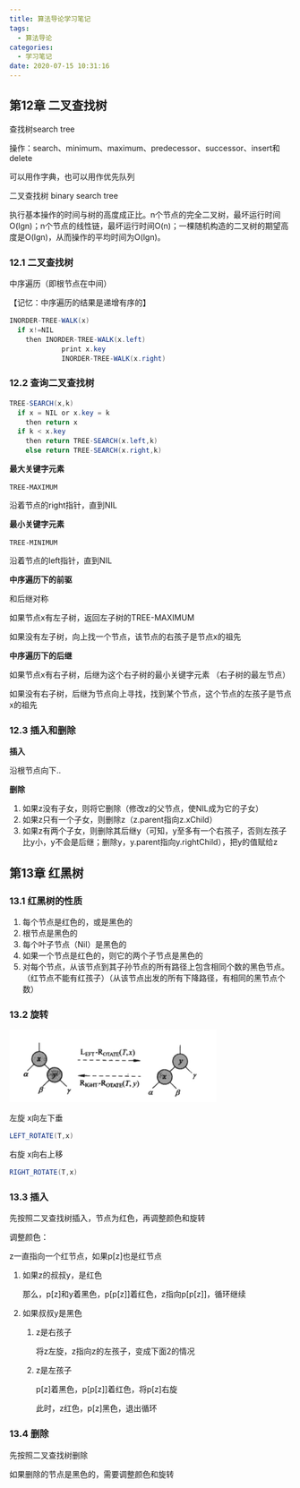 ```yaml
---
title: 算法导论学习笔记
tags:
  - 算法导论
categories:
  - 学习笔记
date: 2020-07-15 10:31:16
---
```




## 第12章 二叉查找树

查找树search tree

操作：search、minimum、maximum、predecessor、successor、insert和delete

可以用作字典，也可以用作优先队列



二叉查找树 binary search tree

执行基本操作的时间与树的高度成正比。n个节点的完全二叉树，最坏运行时间O(lgn)；n个节点的线性链，最坏运行时间O(n)；一棵随机构造的二叉树的期望高度是O(lgn)，从而操作的平均时间为O(lgn)。



### 12.1 二叉查找树

中序遍历（即根节点在中间）

【记忆：中序遍历的结果是递增有序的】

```java
INORDER-TREE-WALK(x)
  if x!=NIL
    then INORDER-TREE-WALK(x.left)
    		 print x.key
    		 INORDER-TREE-WALK(x.right)
```



### 12.2 查询二叉查找树

```java
TREE-SEARCH(x,k)
  if x = NIL or x.key = k
    then return x
  if k < x.key
    then return TREE-SEARCH(x.left,k)
    else return TREE-SEARCH(x.right,k)
```

**最大关键字元素**

`TREE-MAXIMUM`

沿着节点的right指针，直到NIL

**最小关键字元素**

`TREE-MINIMUM`

沿着节点的left指针，直到NIL



**中序遍历下的前驱**

和后继对称

如果节点x有左子树，返回左子树的TREE-MAXIMUM

如果没有左子树，向上找一个节点，该节点的右孩子是节点x的祖先



**中序遍历下的后继**

如果节点x有右子树，后继为这个右子树的最小关键字元素 （右子树的最左节点）

如果没有右子树，后继为节点向上寻找，找到某个节点，这个节点的左孩子是节点x的祖先



### 12.3 插入和删除

**插入**

沿根节点向下..



**删除**

1. 如果z没有子女，则将它删除（修改z的父节点，使NIL成为它的子女）
2. 如果z只有一个子女，则删除z（z.parent指向z.xChild）
3. 如果z有两个子女，则删除其后继y（可知，y至多有一个右孩子，否则左孩子比y小，y不会是后继；删除y，y.parent指向y.rightChild），把y的值赋给z



## 第13章 红黑树

### 13.1 红黑树的性质

1. 每个节点是红色的，或是黑色的
2. 根节点是黑色的
3. 每个叶子节点（Nil）是黑色的
4. 如果一个节点是红色的，则它的两个子节点是黑色的
5. 对每个节点，从该节点到其子孙节点的所有路径上包含相同个数的黑色节点。（红节点不能有红孩子）（从该节点出发的所有下降路径，有相同的黑节点个数）



### 13.2 旋转

<img src="../../image/image-20200715132920405.png" alt="image-20200715132920405" style="zoom:50%;" />

左旋  x向左下垂

```java
LEFT_ROTATE(T,x)
```

 右旋  x向右上移

```java
RIGHT_ROTATE(T,x)
```



### 13.3 插入

先按照二叉查找树插入，节点为红色，再调整颜色和旋转



调整颜色：

z一直指向一个红节点，如果p[z]也是红节点

1. 如果z的叔叔y，是红色

   那么，p[z]和y着黑色，p[p[z]]着红色，z指向p[p[z]]，循环继续

2. 如果叔叔y是黑色

   1. z是右孩子

      将z左旋，z指向z的左孩子，变成下面2的情况

   2. z是左孩子

      p[z]着黑色，p[p[z]]着红色，将p[z]右旋

      此时，z红色，p[z]黑色，退出循环



### 13.4 删除

先按照二叉查找树删除

如果删除的节点是黑色的，需要调整颜色和旋转



